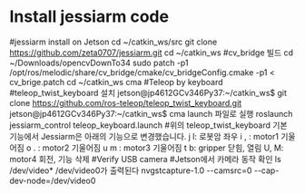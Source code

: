 # Install jessiarm code
#jessiarm install on Jetson
cd ~/catkin_ws/src
git clone https://github.com/zeta0707/jessiarm.git
cd ~/catkin_ws
#cv_bridge 빌드
cd ~/Downloads/opencvDownTo34
sudo patch -p1 /opt/ros/melodic/share/cv_bridge/cmake/cv_bridgeConfig.cmake -p1 < cv_brige.patch
cd ~/catkin_ws
cma
#Teleop by keyboard
#teleop_twist_keyboard 설치
jetson@jp4612GCv346Py37:~/catkin_ws$ git clone https://github.com/ros-teleop/teleop_twist_keyboard.git
jetson@jp4612GCv346Py37:~/catkin_ws$ cma
launch 파일로 실행
roslaunch jessiarm_control teleop_keyboard.launch
#위의 teleop_twist_keyboard 기본 기능에서 Jessiarm은 아래의 기능으로 변경했습니다.
j l: 로봇암 좌우
i , : motor1 기울어짐
o . : motor2 기울어짐
u m : motor3 기울어짐
t b: gripper 닫힘, 열림 
U, M: motor4 회전, 기능 삭제
#Verify USB camera
#Jetson에서 카메라 동작 확인
ls /dev/video*
/dev/video0가 출력된다
nvgstcapture-1.0 --camsrc=0 --cap-dev-node=/dev/video0

